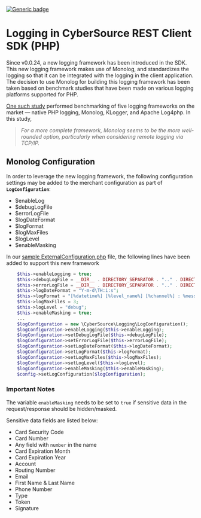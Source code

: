 [![Generic badge](https://img.shields.io/badge/LOGGING-NEW-GREEN.svg)](https://shields.io/)

# Logging in CyberSource REST Client SDK (PHP)

Since v0.0.24, a new logging framework has been introduced in the SDK. This new logging framework makes use of Monolog,
and standardizes the logging so that it can be integrated with the logging in the client application. The decision to
use Monolog for building this logging framework has been taken based on benchmark studies that have been made on various
logging platforms supported for PHP.

[One such study](https://www.loggly.com/blog/benchmarking-php-logging-frameworks-which-is-fastest-and-most-reliable-2/)
performed benchmarking of five logging frameworks on the market &mdash; native PHP logging, Monolog, KLogger, and Apache
Log4php. In this study,

> _For a more complete framework, Monolog seems to be the more well-rounded option, particularly when considering remote
logging via TCP/IP._

## Monolog Configuration

In order to leverage the new logging framework, the following configuration settings may be added to the merchant
configuration as part of **`LogConfiguration`**:

* $enableLog
* $debugLogFile
* $errorLogFile
* $logDateFormat
* $logFormat
* $logMaxFiles
* $logLevel
* $enableMasking

In
our [sample ExternalConfiguration.php](https://github.com/CyberSource/cybersource-rest-samples-php/blob/master/Resources/ExternalConfiguration.php)
file, the following lines have been added to support this new framework

```php
    $this->enableLogging = true;
    $this->debugLogFile = __DIR__ . DIRECTORY_SEPARATOR . ".." . DIRECTORY_SEPARATOR . "Log" . DIRECTORY_SEPARATOR . "debugTest.log";
    $this->errorLogFile = __DIR__ . DIRECTORY_SEPARATOR . ".." . DIRECTORY_SEPARATOR . "Log" . DIRECTORY_SEPARATOR . "errorTest.log";
    $this->logDateFormat = "Y-m-d\TH:i:s";
    $this->logFormat = "[%datetime%] [%level_name%] [%channel%] : %message%\n";
    $this->logMaxFiles = 3;
    $this->logLevel = "debug";
    $this->enableMasking = true;
    ...
    $logConfiguration = new \CyberSource\Logging\LogConfiguration();
    $logConfiguration->enableLogging($this->enableLogging);
    $logConfiguration->setDebugLogFile($this->debugLogFile);
    $logConfiguration->setErrorLogFile($this->errorLogFile);
    $logConfiguration->setLogDateFormat($this->logDateFormat);
    $logConfiguration->setLogFormat($this->logFormat);
    $logConfiguration->setLogMaxFiles($this->logMaxFiles);
    $logConfiguration->setLogLevel($this->logLevel);
    $logConfiguration->enableMasking($this->enableMasking);
    $config->setLogConfiguration($logConfiguration);
```

### Important Notes

The variable `enableMasking` needs to be set to `true` if sensitive data in the request/response should be
hidden/masked.

Sensitive data fields are listed below:

* Card Security Code
* Card Number
* Any field with `number` in the name
* Card Expiration Month
* Card Expiration Year
* Account
* Routing Number
* Email
* First Name & Last Name
* Phone Number
* Type
* Token
* Signature
